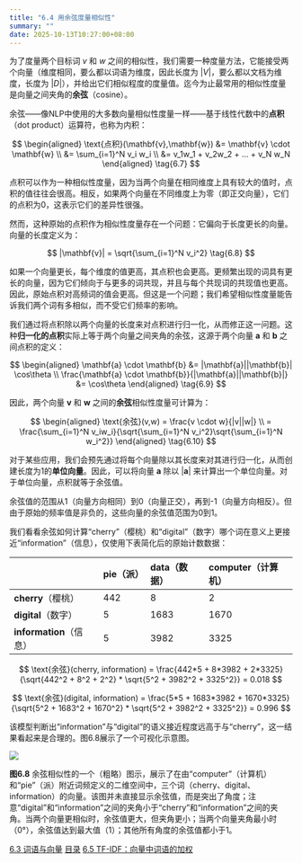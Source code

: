 ```yaml
---
title: "6.4 用余弦度量相似性"
summary: ""
date: 2025-10-13T10:27:00+08:00
---
```


为了度量两个目标词 $v$ 和 $w$ 之间的相似性，我们需要一种度量方法，它能接受两个向量（维度相同，要么都以词语为维度，因此长度为 $|V|$，要么都以文档为维度，长度为 $|D|$），并给出它们相似程度的度量值。迄今为止最常用的相似性度量是向量之间夹角的**余弦**（cosine）。

余弦——像NLP中使用的大多数向量相似性度量一样——基于线性代数中的**点积**（dot product）运算符，也称为内积：

$$
\begin{aligned}
\text{点积}(\mathbf{v},\mathbf{w}) &= \mathbf{v} \cdot \mathbf{w} \\
&= \sum_{i=1}^N v_i w_i \\
&= v_1w_1 + v_2w_2 + ... + v_N w_N
\end{aligned}
\tag{6.7}
$$

点积可以作为一种相似性度量，因为当两个向量在相同维度上具有较大的值时，点积的值往往会很高。相反，如果两个向量在不同维度上为零（即正交向量），它们的点积为0，这表示它们的差异性很强。

然而，这种原始的点积作为相似性度量存在一个问题：它偏向于长度更长的向量。向量的长度定义为：

$$
|\mathbf{v}| = \sqrt{\sum_{i=1}^N v_i^2}
\tag{6.8}
$$

如果一个向量更长，每个维度的值更高，其点积也会更高。更频繁出现的词具有更长的向量，因为它们倾向于与更多的词共现，并且与每个共现词的共现值也更高。因此，原始点积对高频词的值会更高。但这是一个问题；我们希望相似性度量能告诉我们两个词有多相似，而不受它们频率的影响。

我们通过将点积除以两个向量的长度来对点积进行归一化，从而修正这一问题。这种**归一化的点积**实际上等于两个向量之间夹角的余弦，这源于两个向量 **a** 和 **b** 之间点积的定义：

$$
\begin{aligned}
\mathbf{a} \cdot \mathbf{b} &= |\mathbf{a}||\mathbf{b}| \cos\theta \\
\frac{\mathbf{a} \cdot \mathbf{b}}{|\mathbf{a}||\mathbf{b}|} &= \cos\theta
\end{aligned}
\tag{6.9}
$$

因此，两个向量 **v** 和 **w** 之间的**余弦**相似性度量可计算为：

$$
\begin{aligned}
\text{余弦}(v,w) = \frac{v \cdot w}{|v||w|} \\
= \frac{\sum_{i=1}^N v_iw_i}{\sqrt{\sum_{i=1}^N v_i^2}\sqrt{\sum_{i=1}^N w_i^2}}
\end{aligned}
\tag{6.10}
$$

对于某些应用，我们会预先通过将每个向量除以其长度来对其进行归一化，从而创建长度为1的**单位向量**。因此，可以将向量 **a** 除以 |**a**| 来计算出一个单位向量。对于单位向量，点积就等于余弦值。

余弦值的范围从1（向量方向相同）到0（向量正交），再到-1（向量方向相反）。但由于原始的频率值是非负的，这些向量的余弦值范围为0到1。

我们看看余弦如何计算“cherry”（樱桃）和“digital”（数字）哪个词在意义上更接近“information”（信息），仅使用下表简化后的原始计数数据：

| | pie（派） | data（数据） | computer（计算机） |
| :--- | :--- | :--- | :--- |
| **cherry**（樱桃） | 442 | 8 | 2 |
| **digital**（数字） | 5 | 1683 | 1670 |
| **information**（信息） | 5 | 3982 | 3325 |

$$
\text{余弦}(cherry, information) = \frac{442*5 + 8*3982 + 2*3325}{\sqrt{442^2 + 8^2 + 2^2} * \sqrt{5^2 + 3982^2 + 3325^2}} = 0.018
$$

$$
\text{余弦}(digital, information) = \frac{5*5 + 1683*3982 + 1670*3325}{\sqrt{5^2 + 1683^2 + 1670^2} * \sqrt{5^2 + 3982^2 + 3325^2}} = 0.996
$$

该模型判断出“information”与“digital”的语义接近程度远高于与“cherry”，这一结果看起来是合理的。图6.8展示了一个可视化示意图。

![](/images/speech-and-language-processing/slp-fig-6-8.png)

**图6.8** 余弦相似性的一个（粗略）图示，展示了在由“computer”（计算机）和“pie”（派）附近词频定义的二维空间中，三个词（cherry、digital、information）的向量。该图并未直接显示余弦值，而是突出了角度；注意“digital”和“information”之间的夹角小于“cherry”和“information”之间的夹角。当两个向量更相似时，余弦值更大，但夹角更小；当两个向量夹角最小时（0°），余弦值达到最大值（1）；其他所有角度的余弦值都小于1。


<nav class="pagination justify-content-between">
<a href="../ch6-03">6.3 词语与向量</a>
<a href="../">目录</a>
<a href="../ch6-05">6.5 TF-IDF：向量中词语的加权</a>
</nav>

